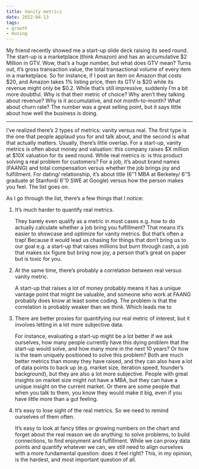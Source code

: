 ```yaml
---
title: Vanity metrics
date: 2022-04-13
tags:
- growth
- musing
---
```


My friend recently showed me a start-up slide deck raising its seed round. The start-up is a marketplace (think Amazon) and has an accumulative \$2 Million in GTV. Wow, that’s a huge number, but what does GTV mean? Turns out, it’s gross transaction value, the total transactional volume of every item in a marketplace. So for instance, if I post an item on Amazon that costs \$20, and Amazon takes 1% listing price, then its GTV is \$20 while its revenue might only be \$0.2. While that’s still impressive, suddenly I’m a bit more doubtful. Why is that their metric of choice? Why aren’t they talking about revenue? Why is it accumulative, and not month-to-month? What about churn rate? The number was a great selling point, but it says little about how well the business is doing.

--- 
I’ve realized there’s 2 types of metrics: vanity versus real. The first type is the one that people applaud you for and talk about, and the second is what that actually matters. Usually, there’s little overlap. For a start-up, vanity metrics is often about money and valuation: this company raises \$X million at \$10X valuation for its seed round. While real metrics is: is this product solving a real problem for customers? For a job, it’s about brand names (FAANG) and total compensation versus whether the job brings joy and fulfillment. For dating/ relationship, it’s about title (6’’1 MBA at Berkeley/ 6’’5 graduate at Stanford/ 6’’0 SWE at Google) versus how the person makes you feel. The list goes on.

As I go through the list, there’s a few things that I notice:

1. It’s much harder to quantify real metrics. 
    
    They barely even qualify as a metric in most cases e.g. how to do actually calculate whether a job bring you fulfillment? That means it’s easier to showcase and optimize for vanity metrics. But that’s often a trap! Because it would lead us chasing for things that don’t bring us to our goal e.g. a start-up that raises millions but burn through cash, a job that makes six figure but bring now joy, a person that’s great on paper but is toxic for you.
    
2. At the same time, there’s probably a correlation between real versus vanity metric. 

    A start-up that raises a lot of money probably means it has a unique vantage point that might be valuable, and someone who work at FAANG probably does know at least some coding. The problem is that the correlation is probably weaker than we think. Which leads me to
    
3. There are better proxies for quantifying our real metric of interest, but it involves letting in a lot more subjective data. 
    
    For instance, evaluating a start-up might be a lot better if we ask ourselves, how many people currently have this dying problem that the start-up would solve, and how many more in the next 10 years? Or how is the team uniquely positioned to solve this problem? Both are much better metrics than money they have raised, and they can also have a lot of data points to back up (e.g. market size, iteration speed, founder’s background), but they are also a lot more subjective. People with great insights on market size might not have a MBA, but they can have a unique insight on the current market. Or there are some people that when you talk to them, you know they would make it big, even if you have little more than a gut feeling. 
    
4. It’s easy to lose sight of the real metrics. So we need to remind ourselves of them often.
    
    It’s easy to look at fancy titles or growing numbers on the chart and forget about the real reason we do anything: to solve problems, to build connections, to find enjoyment and fulfillment. While we can proxy data points and quantify whatever we can, we still need to align ourselves with a more fundamental question: does it feel right? This, in my opinion, is the hardest, and most important question of all.